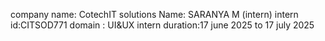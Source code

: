 company name: CotechIT solutions 
Name: SARANYA M (intern)
intern id:CITSOD771
domain : UI&UX
intern duration:17 june 2025 to 17 july 2025
